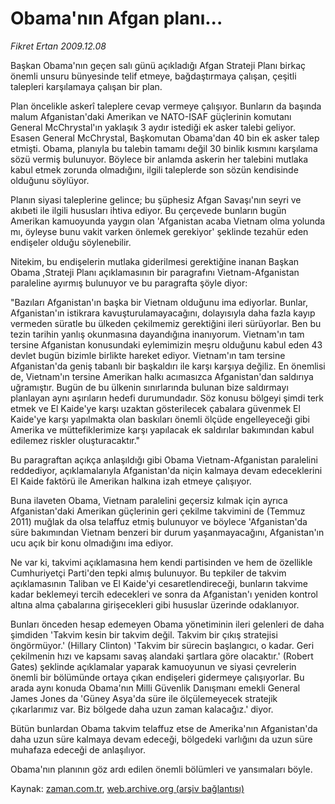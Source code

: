 # Obama'nın Afgan planı...

*Fikret Ertan 2009.12.08*

<tr><td class="metin" colspan="2" style="padding-top: 20px; padding-left: 5px; ">Başkan Obama'nın geçen salı günü açıkladığı Afgan Strateji Planı birkaç önemli unsuru bünyesinde telif etmeye, bağdaştırmaya çalışan, çeşitli talepleri karşılamaya çalışan  bir plan.</td></tr><tr><td class="metin" colspan="2" style="padding-top: 20px; padding-left: 5px; "><p> Plan öncelikle askerî taleplere cevap vermeye çalışıyor. Bunların da başında malum Afganistan'daki Amerikan ve NATO-ISAF güçlerinin komutanı General McChrystal'ın yaklaşık 3 aydır istediği ek asker talebi geliyor. Esasen General McChrystal, Başkomutan Obama'dan 40 bin ek asker talep etmişti. Obama, planıyla bu talebin tamamı değil 30 binlik kısmını karşılama sözü vermiş bulunuyor. Böylece bir anlamda askerin her talebini mutlaka kabul etmek zorunda olmadığını, ilgili taleplerde son sözün kendisinde olduğunu söylüyor.
<p> Planın siyasi taleplerine gelince; bu şüphesiz Afgan Savaşı'nın seyri ve akıbeti ile ilgili hususları ihtiva ediyor. Bu çerçevede bunların bugün Amerikan kamuoyunda yaygın olan 'Afganistan acaba Vietnam olma yolunda mı, öyleyse bunu vakit varken önlemek gerekiyor' şeklinde tezahür eden endişeler olduğu söylenebilir.
<p> Nitekim, bu endişelerin mutlaka giderilmesi gerektiğine inanan Başkan Obama ,Strateji Planı açıklamasının bir paragrafını Vietnam-Afganistan paraleline ayırmış bulunuyor ve bu paragrafta şöyle diyor:
<p> "Bazıları Afganistan'ın başka bir Vietnam olduğunu ima ediyorlar. Bunlar, Afganistan'ın istikrara kavuşturulamayacağını, dolayısıyla daha fazla kayıp vermeden süratle bu ülkeden çekilmemiz gerektiğini ileri sürüyorlar. Ben bu tezin tarihin yanlış okunmasına dayandığına inanıyorum. Vietnam'ın tam tersine Afganistan konusundaki eylemimizin meşru olduğunu kabul eden 43 devlet bugün bizimle birlikte hareket ediyor. Vietnam'ın tam tersine Afganistan'da geniş tabanlı bir başkaldırı ile karşı karşıya değiliz. En önemlisi de, Vietnam'ın tersine Amerikan halkı acımasızca Afganistan'dan saldırıya uğramıştır. Bugün de bu ülkenin sınırlarında bulunan bize saldırmayı planlayan aynı aşırıların hedefi durumundadır. Söz konusu bölgeyi şimdi terk etmek ve El Kaide'ye karşı uzaktan gösterilecek çabalara güvenmek El Kaide'ye karşı yapılmakta olan baskıları önemli ölçüde engelleyeceği gibi Amerika ve müttefiklerimize karşı yapılacak ek saldırılar bakımından kabul edilemez riskler oluşturacaktır."
<p> Bu paragraftan açıkça anlaşıldığı gibi Obama Vietnam-Afganistan paralelini reddediyor, açıklamalarıyla Afganistan'da niçin kalmaya devam edeceklerini El Kaide faktörü ile Amerikan halkına izah etmeye çalışıyor.
<p> Buna ilaveten Obama, Vietnam paralelini geçersiz kılmak için ayrıca Afganistan'daki Amerikan güçlerinin geri çekilme takvimini de (Temmuz 2011) muğlak da olsa telaffuz etmiş bulunuyor ve böylece 'Afganistan'da süre bakımından Vietnam benzeri bir durum yaşanmayacağını, Afganistan'ın ucu açık bir konu olmadığını ima ediyor.
<p> Ne var ki, takvimi açıklamasına hem kendi partisinden ve hem de özellikle Cumhuriyetçi Parti'den tepki almış bulunuyor. Bu tepkiler de takvim açıklamasının Taliban ve El Kaide'yi cesaretlendireceği, bunların takvime kadar beklemeyi tercih edecekleri ve sonra da Afganistan'ı yeniden kontrol altına alma çabalarına girişecekleri gibi hususlar üzerinde odaklanıyor.
<p> Bunları önceden hesap edemeyen Obama yönetiminin ileri gelenleri de daha şimdiden 'Takvim kesin bir takvim değil. Takvim bir çıkış stratejisi öngörmüyor.' (Hillary Clinton) 'Takvim bir sürecin başlangıcı, o kadar. Geri çekilmenin hızı ve kapsamı savaş alandaki şartlara göre olacaktır.' (Robert Gates) şeklinde açıklamalar yaparak kamuoyunun ve siyasi çevrelerin önemli bir bölümünde ortaya çıkan endişeleri gidermeye çalışıyorlar. Bu arada aynı konuda Obama'nın Milli Güvenlik Danışmanı emekli General James Jones da 'Güney Asya'da süre ile ölçülemeyecek stratejik çıkarlarımız var. Biz bölgede daha uzun zaman kalacağız.' diyor.
<p> Bütün bunlardan Obama takvim telaffuz etse de Amerika'nın Afganistan'da daha uzun süre kalmaya devam edeceği, bölgedeki varlığını da uzun süre muhafaza edeceği de anlaşılıyor.
<p> Obama'nın planının göz ardı edilen önemli bölümleri ve yansımaları böyle.<br/></p></p></p></p></p></p></p></p></p></p></td></tr>

Kaynak: [zaman.com.tr](http://zaman.com.tr/yazar.do?yazino=924641), [web.archive.org (arşiv bağlantısı)](http://web.archive.org/web/20091220061712/http://www.zaman.com.tr:80/yazar.do?yazino=924641)

